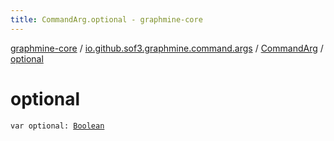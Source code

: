 ```yaml
---
title: CommandArg.optional - graphmine-core
---
```


[graphmine-core](../../index.html) / [io.github.sof3.graphmine.command.args](../index.html) / [CommandArg](index.html) / [optional](./optional.html)

# optional

`var optional: `[`Boolean`](https://kotlinlang.org/api/latest/jvm/stdlib/kotlin/-boolean/index.html)
